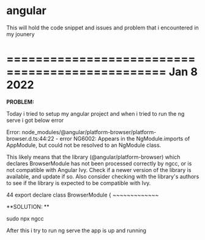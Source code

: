 # angular
This will hold the code snippet and issues and problem that i encountered in my jounery

================================================
Jan 8 2022
================================================

**PROBLEM:**

Today i tried to setup my angular project and when i tried to run the ng serve i got below error 

Error: node_modules/@angular/platform-browser/platform-browser.d.ts:44:22 - error NG6002: Appears in the NgModule.imports of AppModule, but could not be resolved to an NgModule class.

This likely means that the library (@angular/platform-browser) which declares BrowserModule has not been processed correctly by ngcc, or is not compatible with Angular Ivy. Check if a newer version of the library is available, and update if so. Also consider checking with the library's authors to see if the library is expected to be compatible with Ivy.

44 export declare class BrowserModule {
                        ~~~~~~~~~~~~~

**SOLUTION: **

sudo npx ngcc

After this i try to run ng serve the app is up and running


